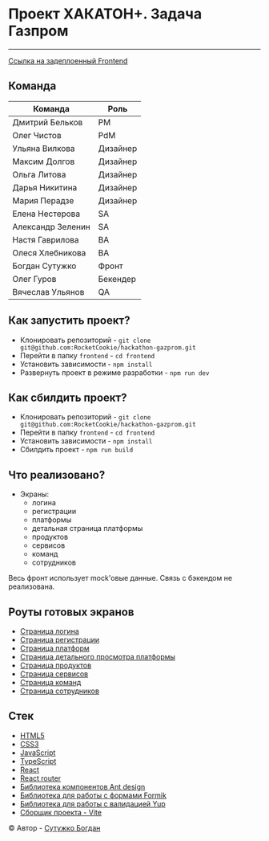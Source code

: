 # Проект ХАКАТОН+. Задача Газпром

---

[Ссылка на задеплоенный Frontend](https://rocketcookie.github.io/hackathon-gazprom/)

## Команда

| Команда           | Роль     | 
|-------------------|----------|
| Дмитрий Бельков   | PM       | 
| Олег Чистов       | PdM      | 
| Ульяна Вилкова    | Дизайнер | 
| Максим Долгов     | Дизайнер | 
| Ольга Литова      | Дизайнер | 
| Дарья Никитина    | Дизайнер | 
| Мария Перадзе     | Дизайнер | 
| Елена Нестерова   | SA       | 
| Александр Зеленин | SA       | 
| Настя Гаврилова   | BA       | 
| Олеся Хлебникова  | BA       | 
| Богдан Сутужко    | Фронт    | 
| Олег Гуров        | Бекендер | 
| Вячеслав Ульянов  | QA       |

## Как запустить проект?

- Клонировать репозиторий - `git clone git@github.com:RocketCookie/hackathon-gazprom.git`
- Перейти в папку `frontend` - `cd frontend`
- Установить зависимости - `npm install`
- Развернуть проект в режиме разработки - `npm run dev`

## Как сбилдить проект?

- Клонировать репозиторий - `git clone git@github.com:RocketCookie/hackathon-gazprom.git`
- Перейти в папку `frontend` - `cd frontend`
- Установить зависимости - `npm install`
- Сбилдить проект - `npm run build`

## Что реализовано?

- Экраны:
    - логина
    - регистрации
    - платформы
    - детальная страница платформы
    - продуктов
    - сервисов
    - команд
    - сотрудников

Весь фронт использует mock'овые данные. Связь с бэкендом не реализована.

## Роуты готовых экранов

- [Страница логина](https://rocketcookie.github.io/hackathon-gazprom/login)
- [Страница регистрации](https://rocketcookie.github.io/hackathon-gazprom/register)
- [Страница платформ](https://rocketcookie.github.io/hackathon-gazprom/platforms)
- [Страница детального просмотра платформы](https://rocketcookie.github.io/hackathon-gazprom/platforms/1)
- [Страница продуктов](https://rocketcookie.github.io/hackathon-gazprom/products)
- [Страница сервисов](https://rocketcookie.github.io/hackathon-gazprom/services)
- [Страница команд](https://rocketcookie.github.io/hackathon-gazprom/teams)
- [Страница сотрудников](https://rocketcookie.github.io/hackathon-gazprom/employees)

## Стек

- [HTML5][tech-html] 
- [CSS3][tech-css] 
- [JavaScript][tech-js] 
- [TypeScript][tech-ts] 
- [React][tech-react]
- [React router][tech-react-router]
- [Библиотека компонентов Ant design][tech-antd]
- [Библиотека для работы с формами Formik][tech-formik]
- [Библиотека для работы с валидацией Yup][tech-yup]
- [Сборщик проекта - Vite][tech-vite]

&copy; Автор - [Сутужко Богдан][author-github]

[//]: # 'Общие переменные автора'

[author-github]: https://github.com/julfy-bs

[//]: # 'Переменные используемых технологий'

[tech-html]: https://html5.org/

[tech-css]: https://www.w3.org/Style/CSS/Overview.en.html

[tech-js]: https://www.javascript.com/

[tech-ts]: https://www.typescriptlang.org/

[tech-react]: https://react.dev/

[tech-react-router]: https://reactrouter.com/en/main

[tech-antd]: https://ant.design/

[tech-formik]: https://formik.org/

[tech-yup]: https://yup-docs.vercel.app/

[tech-vite]: https://vitejs.dev/
